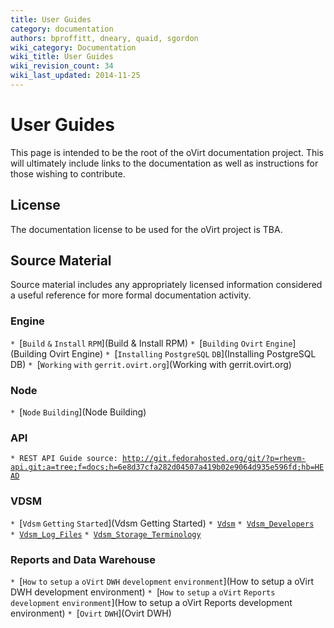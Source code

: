 ```yaml
---
title: User Guides
category: documentation
authors: bproffitt, dneary, quaid, sgordon
wiki_category: Documentation
wiki_title: User Guides
wiki_revision_count: 34
wiki_last_updated: 2014-11-25
---
```


# User Guides

This page is intended to be the root of the oVirt documentation project. This will ultimately include links to the documentation as well as instructions for those wishing to contribute.

## License

The documentation license to be used for the oVirt project is TBA.

## Source Material

Source material includes any appropriately licensed information considered a useful reference for more formal documentation activity.

### Engine

`* `[`Build` `&` `Install` `RPM`](Build & Install RPM)
`* `[`Building` `Ovirt` `Engine`](Building Ovirt Engine)
`* `[`Installing` `PostgreSQL` `DB`](Installing PostgreSQL DB)
`* `[`Working` `with` `gerrit.ovirt.org`](Working with gerrit.ovirt.org)

### Node

`* `[`Node` `Building`](Node Building)

### API

`* REST API Guide source: `[`http://git.fedorahosted.org/git/?p=rhevm-api.git;a=tree;f=docs;h=6e8d37cfa282d04507a419b02e9064d935e596fd;hb=HEAD`](http://git.fedorahosted.org/git/?p=rhevm-api.git;a=tree;f=docs;h=6e8d37cfa282d04507a419b02e9064d935e596fd;hb=HEAD)

### VDSM

`* `[`Vdsm` `Getting` `Started`](Vdsm Getting Started)
`* `[`Vdsm`](Vdsm)
`* `[`Vdsm_Developers`](Vdsm_Developers)
`* `[`Vdsm_Log_Files`](Vdsm_Log_Files)
`* `[`Vdsm_Storage_Terminology`](Vdsm_Storage_Terminology)

### Reports and Data Warehouse

`* `[`How` `to` `setup` `a` `oVirt` `DWH` `development` `environment`](How to setup a oVirt DWH development environment)
`* `[`How` `to` `setup` `a` `oVirt` `Reports` `development` `environment`](How to setup a oVirt Reports development environment)
`* `[`Ovirt` `DWH`](Ovirt DWH)
